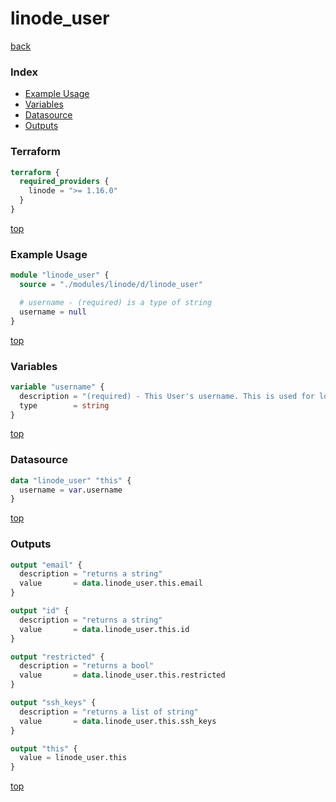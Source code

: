 # linode_user

[back](../linode.md)

### Index

- [Example Usage](#example-usage)
- [Variables](#variables)
- [Datasource](#datasource)
- [Outputs](#outputs)

### Terraform

```terraform
terraform {
  required_providers {
    linode = ">= 1.16.0"
  }
}
```

[top](#index)

### Example Usage

```terraform
module "linode_user" {
  source = "./modules/linode/d/linode_user"

  # username - (required) is a type of string
  username = null
}
```

[top](#index)

### Variables

```terraform
variable "username" {
  description = "(required) - This User's username. This is used for logging in, and may also be displayed alongside actions the User performs (for example, in Events or public StackScripts)."
  type        = string
}
```

[top](#index)

### Datasource

```terraform
data "linode_user" "this" {
  username = var.username
}
```

[top](#index)

### Outputs

```terraform
output "email" {
  description = "returns a string"
  value       = data.linode_user.this.email
}

output "id" {
  description = "returns a string"
  value       = data.linode_user.this.id
}

output "restricted" {
  description = "returns a bool"
  value       = data.linode_user.this.restricted
}

output "ssh_keys" {
  description = "returns a list of string"
  value       = data.linode_user.this.ssh_keys
}

output "this" {
  value = linode_user.this
}
```

[top](#index)